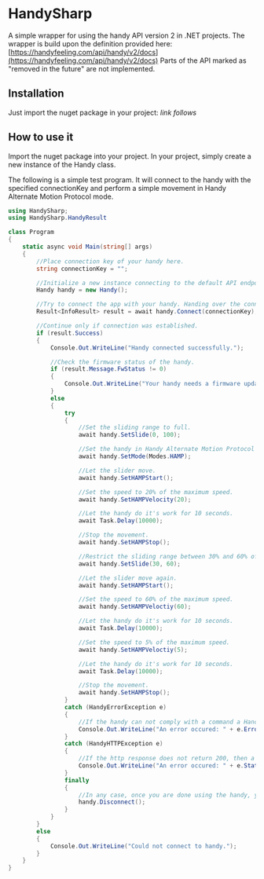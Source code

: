 # HandySharp

A simple wrapper for using the handy API version 2 in .NET projects.
The wrapper is build upon the definition provided here: [https://handyfeeling.com/api/handy/v2/docs](https://handyfeeling.com/api/handy/v2/docs)
Parts of the API marked as "removed in the future" are not implemented.

## Installation

Just import the nuget package in your project: *link follows*

## How to use it

Import the nuget package into your project.
In your project, simply create a new instance of the Handy class.

The following is a simple test program. It will connect to the handy with the specified connectionKey and
perform a simple movement in Handy Alternate Motion Protocol mode.
```csharp
using HandySharp;
using HandySharp.HandyResult

class Program
{
    static async void Main(string[] args)
    {
        //Place connection key of your handy here.
        string connectionKey = "";

        //Initialize a new instance connecting to the default API endpoints.
        Handy handy = new Handy();

        //Try to connect the app with your handy. Handing over the connection key generated by your handy.
        Result<InfoResult> result = await handy.Connect(connectionKey);

        //Continue only if connection was established.
        if (result.Success)
        {
            Console.Out.WriteLine("Handy connected successfully.");

            //Check the firmware status of the handy.
            if (result.Message.FwStatus != 0)
            {
                Console.Out.WriteLine("Your handy needs a firmware update to use this API. Please update it before attempting to run this example.")
            }
            else
            {
                try
                {
                    //Set the sliding range to full.
                    await handy.SetSlide(0, 100);

                    //Set the handy in Handy Alternate Motion Protocol mode.
                    await handy.SetMode(Modes.HAMP);

                    //Let the slider move.
                    await handy.SetHAMPStart();

                    //Set the speed to 20% of the maximum speed.
                    await handy.SetHAMPVelocity(20);

                    //Let the handy do it's work for 10 seconds.
                    await Task.Delay(10000);

                    //Stop the movement.
                    await handy.SetHAMPStop();

                    //Restrict the sliding range between 30% and 60% of the maximum range.
                    await handy.SetSlide(30, 60);

                    //Let the slider move again.
                    await handy.SetHAMPStart();

                    //Set the speed to 60% of the maximum speed.
                    await handy.SetHAMPVeloctiy(60);

                    //Let the handy do it's work for 10 seconds.
                    await Task.Delay(10000);

                    //Set the speed to 5% of the maximum speed.
                    await handy.SetHAMPVeloctiy(5);

                    //Let the handy do it's work for 10 seconds.
                    await Task.Delay(10000);

                    //Stop the movement.
                    await handy.SetHAMPStop();
                }
                catch (HandyErrorException e)
                {
                    //If the handy can not comply with a command a HandyErrorException will be thrown.
                    Console.Out.WriteLine("An error occured: " + e.Error.Message);
                }
                catch (HandyHTTPException e)
                {
                    //If the http response does not return 200, then a HandyHTTPException will be thrown.
                    Console.Out.WriteLine("An error occured: " + e.StatusCode);
                }
                finally
                {
                    //In any case, once you are done using the handy, you should disconnect.
                    handy.Disconnect();
                }
            }
        }
        else
        {
            Console.Out.WriteLine("Could not connect to handy.");
        }
    }
}
```